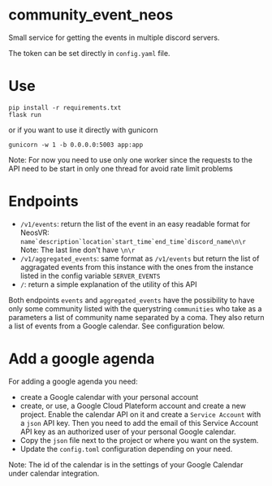 # community_event_neos

Small service for getting the events in multiple discord servers.

The token can be set directly in `config.yaml` file.

# Use

```
pip install -r requirements.txt
flask run
```

or if you want to use it directly with gunicorn

```
gunicorn -w 1 -b 0.0.0.0:5003 app:app
```

Note: For now you need to use only one worker since the requests to the API need to be start in only one thread for avoid rate limit problems

# Endpoints

- `/v1/events`: return the list of the event in an easy readable format for NeosVR: ```name`description`location`start_time`end_time`discord_name\n\r```
  Note: The last line don't have `\n\r`
- `/v1/aggregated_events`: same format as `/v1/events` but return the list of aggragated events from this instance with the ones from the instance listed in the config variable `SERVER_EVENTS`
- `/`: return a simple explanation of the utility of this API

Both endpoints `events` and `aggregated_events` have the possibility to have only some community
listed with the querystring `communities` who take as a parameters a list of community name
separated by a coma.
They also return a list of events from a Google calendar. See configuration below.

# Add a google agenda

For adding a google agenda you need:

- create a Google calendar with your personal account
- create, or use, a Google Cloud Plateform account and create a new project. Enable the calendar API on it and create a `Service Account` with a `json` API key. Then you need to add the email of this Service Account API key as an authorized user of your personal Google calendar.
- Copy the `json` file next to the project or where you want on the system.
- Update the `config.toml` configuration depending on your need.

Note: The id of the calendar is in the settings of your Google Calendar under calendar integration.